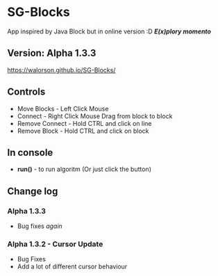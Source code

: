 # SG-Blocks
App inspired by Java Block but in online version :D
 ***E(x)plory momento***
## Version: Alpha 1.3.3
https://walorson.github.io/SG-Blocks/

## Controls
* Move Blocks - Left Click Mouse
* Connect - Right Click Mouse Drag from block to block
* Remove Connect - Hold CTRL and click on line
* Remove Block - Hold CTRL and click on block

## In console
* **run()** - to run algoritm (Or just click the button)

## Change log
### Alpha 1.3.3
* Bug fixes *again*
### Alpha 1.3.2 - Cursor Update
* Bug Fixes
* Add a lot of different cursor behaviour
